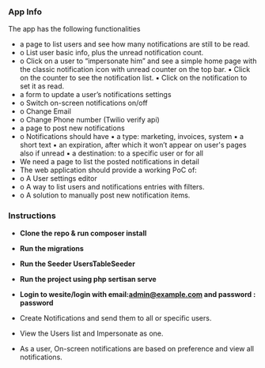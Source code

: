  
### App Info
The app has the following functionalities
- a page to list users and see how many notifications are still to be read.
- o List user basic info, plus the unread notification count.
- o Click on a user to “impersonate him” and see a simple home page with the classic notification 
icon with unread counter on the top bar. 
▪ Click on the counter to see the notification list.
▪ Click on the notification to set it as read.
- a form to update a user’s notifications settings
- o Switch on-screen notifications on/off
- o Change Email
- o Change Phone number (Twilio verify api)
- a page to post new notifications
- o Notifications should have
▪ a type: marketing, invoices, system
▪ a short text
▪ an expiration, after which it won’t appear on user's pages also if unread
▪ a destination: to a specific user or for all
- We need a page to list the posted notifications in detail
- The web application should provide a working PoC of:
- o A User settings editor
- o A way to list users and notifications entries with filters.
- o A solution to manually post new notification items.

### Instructions

- **Clone the repo & run composer install**
- **Run the migrations**
- **Run the Seeder UsersTableSeeder**
- **Run the project using php sertisan serve**

- **Login to wesite/login with email:admin@example.com and password : password**
-  Create Notifications and send them to all or specific users.
-  View the Users list and Impersonate as one.
-  As a user, On-screen notifications are based on preference and view all  notifications.

 
